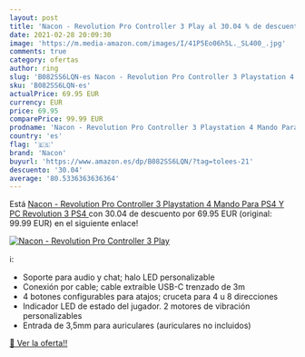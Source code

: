 ```yaml
---
layout: post
title: 'Nacon - Revolution Pro Controller 3 Play al 30.04 % de descuento'
date: 2021-02-28 20:09:30
image: 'https://m.media-amazon.com/images/I/41P5Eo06h5L._SL400_.jpg'
comments: true
category: ofertas
author: ring
slug: 'B082SS6LQN-es Nacon - Revolution Pro Controller 3 Playstation 4 Mando...'
sku: 'B082SS6LQN-es'
actualPrice: 69.95 EUR
currency: EUR
price: 69.95
comparePrice: 99.99 EUR
prodname: 'Nacon - Revolution Pro Controller 3 Playstation 4 Mando Para PS4 Y PC Revolution 3  PS4 '
country: 'es'
flag: '🇪🇸'
brand: 'Nacon'
buyurl: 'https://www.amazon.es/dp/B082SS6LQN/?tag=tolees-21'
descuento: '30.04'
average: '80.5336363636364'
---
```


Está [Nacon - Revolution Pro Controller 3 Playstation 4 Mando Para PS4 Y PC Revolution 3  PS4 ](https://www.amazon.es/dp/B082SS6LQN/?tag=tolees-21) con 30.04 de descuento por 69.95 EUR (original: 99.99 EUR) en el siguiente enlace!

[![Nacon - Revolution Pro Controller 3 Play](https://m.media-amazon.com/images/I/41P5Eo06h5L._SL400_.jpg)](https://www.amazon.es/dp/B082SS6LQN/?tag=tolees-21)

ℹ️:

- Soporte para audio y chat; halo LED personalizable
- Conexión por cable; cable extraíble USB-C trenzado de 3m
- 4 botones configurables para atajos; cruceta para 4 u 8 direcciones
- Indicador LED de estado del jugador. 2 motores de vibración personalizables
- Entrada de 3,5mm para auriculares (auriculares no incluidos)

[🛒 Ver la oferta!!](https://www.amazon.es/dp/B082SS6LQN/?tag=tolees-21)
